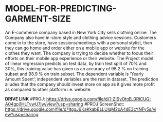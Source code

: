 # MODEL-FOR-PREDICTING-GARMENT-SIZE

An E-commerce company based in New York City sells clothing online.
The Company also have in-store style and clothing advice sessions. Customers
come in to the store, have sessions/meetings with a personal stylist, then they
can go home and order either on a mobile app or website for the clothes they
want. The company is trying to decide whether to focus their efforts on their
mobile app experience or their website.
The Project model of linear regression predicts on test data, by train test
split of 70% and 30%, this training value has given us an accuracy of 98.2 % on
training subset and 98.9 % on train subset. The dependent variable is ‘Yearly
Amount Spent’; independent variables are the rest in dataset. The prediction
alludes that the company should invest more on app as it gives more profit as
compared to other platform i.e. website.

**DRIVE LINK**
#PROJ: https://drive.google.com/file/d/1-ZlSyOtgB_0RiCUG-A04gp0HLTvwU7jw/view?usp=sharing
#PROJ ScreenShot: https://drive.google.com/file/d/1tgoJ6KaKkabBLLUIqM2xA4dE3cYNFy5s/view?usp=sharing
